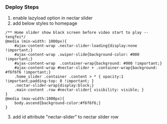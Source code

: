 ### Deploy Steps
1. enable lazyload option in nectar slider
2. add below styles to homepage
```
/** Home slider show black screen before video start to play --tengfei*/
@media (min-width: 1000px){
    #ajax-content-wrap .nectar-slider-loading{display:none !important;}
    #ajax-content-wrap .swiper-slide{background-color: #000 !important;}
    #ajax-content-wrap  .container-wrap{background: #000 !important;}
    #ajax-content-wrap #nectar-slider + .container-wrap{background: #f6f6f6 !important;}
    .home_slider .container .content > * { opacity:1 !important;padding-top: 0 !important; }
    .nectar-slider-wrap{display:block;}
    .main-content .row #nectar-slider{ visibility: visible; }
}
@media (max-width:1000px){
    body.ascend{background-color:#f6f6f6;}
}
```
3. add id attribute "nectar-slider" to nectar slider row

